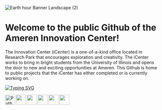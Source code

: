 ![Earth hour Banner Landscape (2)](https://user-images.githubusercontent.com/106396763/179804427-281b15bc-da38-499b-8aee-67f1c9b5f72d.png)

# Welcome to the public Github of the Ameren Innovation Center!


<p align="left">
    The Innovation Center (iCenter) is a one-of-a-kind office located in Research Park that encourages exploration and creativity. The iCenter works to bring in bright       students from the University of Illinois and opens the door to new and exciting opportunities at Ameren. This Github is home to public projects that the iCenter has     either completed or is currently working on. 
</p></font>

[![Typing SVG](https://readme-typing-svg.herokuapp.com?color=000000&vCenter=true&lines=Frequently+Used+Applications)](https://git.io/typing-svg)

<img alt="Python" align="left" width="32" height="32" src="https://img.icons8.com/wired/64/000000/python.png"/>
<img align="left" width="32" height="32" src="https://img.icons8.com/windows/32/000000/amazon-web-services.png"/>                                                         
<img align="left" width="32" height="32" src="https://img.icons8.com/ios/50/000000/java-coffee-cup-logo--v1.png"/>
<img align="left" width="32" height="32" src="https://img.icons8.com/ios/50/000000/css3.png"/>
<img align="left" width="32" height="32" src="https://img.icons8.com/ios/50/000000/ms-excel.png"/>
<img align="left" width="32" height="32" src="https://img.icons8.com/ios/50/000000/ms-share-point.png"/>

